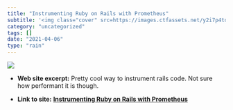 ```yaml
---
title: "Instrumenting Ruby on Rails with Prometheus"
subtitle: '<img class="cover" src=https://images.ctfassets.net/y2i7p4tdvyl2/39wRRhc0Lm8gMLnUFmIfGg/5bee6b778a30...'
category: "uncategorized"
tags: []
date: "2021-04-06"
type: "rain"
---
```

<img class="cover" src=https://images.ctfassets.net/y2i7p4tdvyl2/39wRRhc0Lm8gMLnUFmIfGg/5bee6b778a30753a274bdca4f3ac8083/ruby.jpg>



* **Web site excerpt:** Pretty cool way to instrument rails code. Not sure how performant it is though.

* **Link to site:** **[Instrumenting Ruby on Rails with Prometheus](https://www.firehydrant.io/blog/instrumenting-ruby-on-rails-with-prometheus)**